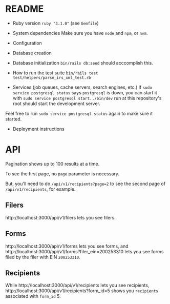 # README

- Ruby version
  `ruby "3.1.0"` (see `Gemfile`)

- System dependencies
  Make sure you have `node` and `npm`, or `nvm`.

- Configuration

- Database creation

- Database initialization
  `bin/rails db:seed` should acccomplish this.

- How to run the test suite
  `bin/rails test test/helpers/parse_irs_xml_test.rb`

- Services (job queues, cache servers, search engines, etc.)
  If `sudo service postgresql status` says `postgresql` is down, you can start it with `sudo service postgresql start`.
  `./bin/dev` run at this repository's root should start the development server.

Feel free to run `sudo service postgresql status` again to make sure it started.

- Deployment instructions

# API

Pagination shows up to 100 results at a time.

To see the first page, no `page` parameter is necessary.

But, you'll need to do `/api/v1/recipients?page=2` to see the second page of `/api/v1/recipients`, for example.

## Filers

http://localhost:3000/api/v1/filers lets you see filers.

## Forms

http://localhost:3000/api/v1/forms lets you see forms, and http://localhost:3000/api/v1/forms?filer_ein=200253310 lets you see forms filed by the filer with EIN `200253310`.

## Recipients

While http://localhost:3000/api/v1/recipients lets you see recipients, http://localhost:3000/api/v1/recipients?form_id=5 shows you `recipients` associated with `form_id` 5.
